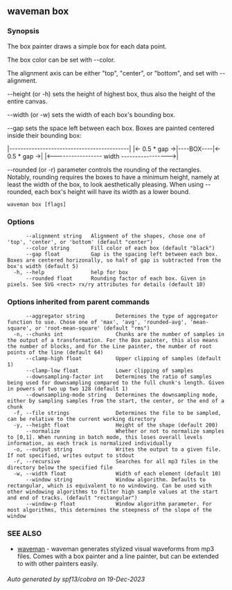 ## waveman box



### Synopsis


The box painter draws a simple box for each data point.

The box color can be set with --color.

The alignment axis can be either "top", "center", or "bottom",
and set with --alignment. 

--height (or -h) sets the height of highest box, thus also the
height of the entire canvas. 

--width (or -w) sets the width of each box's bounding box.

--gap sets the space left between each box. Boxes are painted centered inside 
their bounding box:

|-------------------------------------------|
|<- 0.5 * gap ->|----BOX----|<- 0.5 * gap ->|
|<----------------- width ----------------->|

--rounded (or -r) parameter controls the rounding of the rectangles.
Notably, rounding requires the boxes to have a minimum height, namely at least
the width of the box, to look aesthetically pleasing. When using --rounded,
each box's height will have its width as a lower bound.


```
waveman box [flags]
```

### Options

```
      --alignment string   Alignment of the shapes, chose one of 'top', 'center', or 'bottom' (default "center")
      --color string       Fill color of each box (default "black")
      --gap float          Gap is the spacing left between each box. Boxes are centered horizonally, so half of gap is subtracted from the box's width (default 5)
  -h, --help               help for box
      --rounded float      Rounding factor of each box. Given in pixels. See SVG <rect> rx/ry attributes for details (default 10)
```

### Options inherited from parent commands

```
      --aggregator string          Determines the type of aggregator function to use. Chose one of 'max', 'avg', 'rounded-avg', 'mean-square', or 'root-mean-square' (default "rms")
  -n, --chunks int                 Chunks are the number of samples in the output of a transformation. For the Box painter, this also means the number of blocks, and for the Line painter, the number of root points of the line (default 64)
      --clamp-high float           Upper clipping of samples (default 1)
      --clamp-low float            Lower clipping of samples
      --downsampling-factor int    Determines the ratio of samples being used for downsampling compared to the full chunk's length. Given in powers of two up two 128 (default 1)
      --downsampling-mode string   Determines the downsampling mode, either by sampling samples from the start, the center, or the end of a chunk
  -f, --file strings               Determines the file to be sampled, can be relative to the current working directory
  -y, --height float               Height of the shape (default 200)
      --normalize                  Whether or not to normalize samples to [0,1]. When running in batch mode, this loses overall levels information, as each track is normalized individually
  -o, --output string              Writes the output to a given file. If not specified, writes output to stdout
  -r, --recursive                  Searches for all mp3 files in the directory below the specified file
  -w, --width float                Width of each element (default 10)
      --window string              Window algorithm. Defaults to rectangular, which is equivalent to no windowing. Can be used with other windowing algorithms to filter high sample values at the start and end of tracks. (default "rectangular")
      --window-p float             Window algorithm parameter. For most algorithms, this determines the steepness of the slope of the window
```

### SEE ALSO

* [waveman](waveman.md)	 - waveman generates stylized visual waveforms from mp3 files. Comes with a box painter and a line painter, but can be extended to with other painters easily.

###### Auto generated by spf13/cobra on 19-Dec-2023
